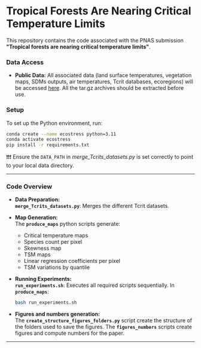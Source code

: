# **Tropical Forests Are Nearing Critical Temperature Limits**

This repository contains the code associated with the PNAS submission **"Tropical forests are nearing critical temperature limits"**.

### **Data Access**
- **Public Data:** All associated data (land surface temperatures, vegetation maps, SDMs outputs, air temperatures, Tcrit databases, ecoregions) will be accessed [here](https://zenodo.org/10.5281/zenodo.15083361). All the tar.gz archives should be extracted before use.

### **Setup**
To set up the Python environment, run:
```bash
conda create --name ecostress python=3.11
conda activate ecostress
pip install -r requirements.txt
```
:exclamation::exclamation::exclamation: Ensure the `DATA_PATH` in *merge_Tcrits_datasets.py* is set correctly to point to your local data directory.

---

### **Code Overview**

- **Data Preparation:**  
  **`merge_Tcrits_datasets.py`**: Merges the different Tcrit datasets.

- **Map Generation:**  
  The **`produce_maps`** python scripts generate:  
  - Critical temperature maps  
  - Species count per pixel  
  - Skewness map  
  - TSM maps  
  - Linear regression coefficients per pixel  
  - TSM variations by quantile  

- **Running Experiments:**  
  **`run_experiments.sh`**: Executes all required scripts sequentially.
  In **`produce_maps`**:
  ```bash
  bash run_experiments.sh
  ```

- **Figures and numbers generation:**  
  The **`create_structure_figures_folders.py`** script create the structure of the folders used to save the figures.
  The **`figures_numbers`** scripts create figures and compute numbers for the paper.

---

